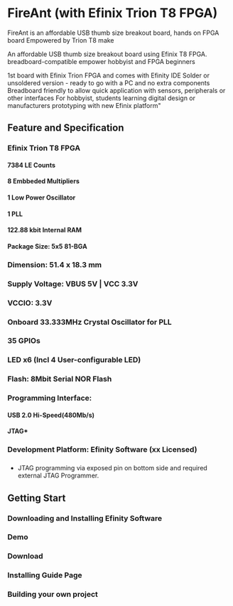 # FireAnt (with Efinix Trion T8 FPGA)
FireAnt is an affordable USB thumb size breakout board, hands on FPGA board Empowered by Trion T8 make 


An affordable USB thumb size breakout board using Efinix T8 FPGA. breadboard-compatible empower hobbyist and FPGA beginners 

1st board with Efinix Trion FPGA and comes with Efinity IDE Solder or unsoldered version - ready to go with a PC and no extra components Breadboard friendly to allow quick application with sensors, peripherals or other interfaces For hobbyist, students learning digital design or manufacturers prototyping with new Efinix platform"

## Feature and Specification

### Efinix Trion T8 FPGA
#### 7384 LE Counts
#### 8 Embbeded Multipliers
#### 1 Low Power Oscillator
#### 1 PLL
#### 122.88 kbit Internal RAM
#### Package Size: 5x5 81-BGA
### Dimension: 51.4 x 18.3 mm
### Supply Voltage: VBUS 5V | VCC 3.3V
### VCCIO: 3.3V
### Onboard 33.333MHz Crystal Oscillator for PLL
### 35 GPIOs 
### LED x6 (Incl 4 User-configurable LED)
### Flash: 8Mbit Serial NOR Flash

### Programming Interface:
#### USB 2.0 Hi-Speed(480Mb/s)
#### JTAG*
### Development Platform: Efinity Software (xx Licensed)
### 

* JTAG programming via exposed pin on bottom side and required external JTAG Programmer.


#### 


## Getting Start
### Downloading and Installing Efinity Software

### Demo
### Download

### Installing Guide Page
### Building your own project



